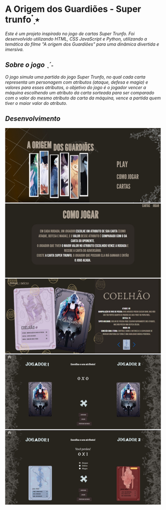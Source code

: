 # A Origem dos Guardiões - Super trunfo   ๋࣭ ⭑

<i> Este é um projeto inspirado no jogo de cartas Super Trunfo. Foi desenvolvido utilizando HTML, CSS JavaScript e Python, utilizando a temática do filme "A origem dos Guardiões" para uma dinâmica divertida e imersiva. <i> 

## Sobre o jogo ˎˊ˗

<i> O jogo simula uma partida do jogo Super Trunfo, no qual cada carta representa um personagem com atributos (ataque, defesa e magia) e valores para esses atributos, o objetivo do jogo é o jogador vencer a máquina escolhendo um atributo da carta sorteada para ser comparado com o valor do mesmo atributo da carta da máquina, vence a partida quem tiver o maior valor do atributo. <i>

## Desenvolvimento

![print inicio](/static/assets/printinicio.jpeg)
![print como jogar](/static/assets/comojogarprint.jpeg)
![print cartas](/static/assets/printcartas.jpeg)
![print jogo](/static/assets/printjogo.jpeg)
![print jogo dois](/static/assets/jogodois.jpeg)

